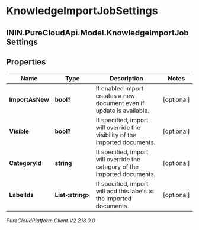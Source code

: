 # KnowledgeImportJobSettings

## ININ.PureCloudApi.Model.KnowledgeImportJobSettings

## Properties

|Name | Type | Description | Notes|
|------------ | ------------- | ------------- | -------------|
| **ImportAsNew** | **bool?** | If enabled import creates a new document even if update is available. | [optional] |
| **Visible** | **bool?** | If specified, import will override the visibility of the imported documents. | [optional] |
| **CategoryId** | **string** | If specified, import will override the category of the imported documents. | [optional] |
| **LabelIds** | **List&lt;string&gt;** | If specified, import will add this labels to the imported documents. | [optional] |



_PureCloudPlatform.Client.V2 218.0.0_
